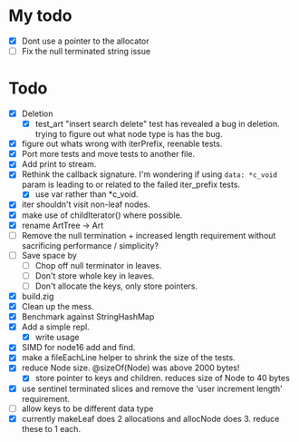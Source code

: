 # My todo
- [x] Dont use a pointer to the allocator
- [ ] Fix the null terminated string issue

# Todo
- [x] Deletion
  - [x] test_art "insert search delete" test has revealed a bug in deletion. trying to figure out what node type is has the bug.
- [x] figure out whats wrong with iterPrefix, reenable tests.
- [x] Port more tests and move tests to another file. 
- [x] Add print to stream.
- [x] Rethink the callback signature.  I'm wondering if using `data: *c_void` param is leading to or related to the failed iter_prefix tests. 
  - [x] use var rather than *c_void.
- [x] iter shouldn't visit non-leaf nodes.
- [x] make use of childIterator() where possible.
- [x] rename ArtTree -> Art
- [ ] Remove the null termination + increased length requirement without sacrificing performance / simplicity?
- [ ] Save space by
  - [ ] Chop off null terminator in leaves.
  - [ ] Don't store whole key in leaves. 
  - [ ] Don't allocate the keys, only store pointers.
- [x] build.zig
- [x] Clean up the mess. 
- [x] Benchmark against StringHashMap
- [x] Add a simple repl.
  - [x] write usage
- [x] SIMD for node16 add and find.
- [x] make a fileEachLine helper to shrink the size of the tests.
- [x] reduce Node size.  @sizeOf(Node) was above 2000 bytes!
  - [x] store pointer to keys and children. reduces size of Node to 40 bytes
- [x] use sentinel terminated slices and remove the 'user increment length' requirement. 
- [ ] allow keys to be different data type
- [x] currently makeLeaf does 2 allocations and allocNode does 3. reduce these to 1 each. 